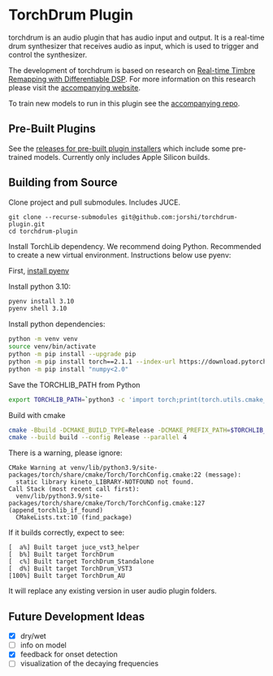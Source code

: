 # TorchDrum Plugin

torchdrum is an audio plugin that has audio input and output. It is a real-time drum synthesizer that receives audio as input, which is used to trigger and control the synthesizer.

The development of torchdrum is based on research on [Real-time Timbre Remapping with Differentiable DSP](https://arxiv.org/abs/2407.04547). For more information on this research please visit the [accompanying website](https://jordieshier.com/projects/nime2024/).

To train new models to run in this plugin see the [accompanying repo](https://github.com/jorshi/ddsp-timbre-remap).

## Pre-Built Plugins
See the [releases for pre-built plugin installers](https://github.com/jorshi/torchdrum-plugin/releases) which include some pre-trained models. Currently only includes Apple Silicon builds. 

## Building from Source

Clone project and pull submodules. Includes JUCE.
```
git clone --recurse-submodules git@github.com:jorshi/torchdrum-plugin.git
cd torchdrum-plugin
```

Install TorchLib dependency. We recommend doing Python. Recommended to
create a new virtual environment. Instructions below use pyenv:

First, [install pyenv](https://github.com/pyenv/pyenv?tab=readme-ov-file#installation)

Install python 3.10:
```bash
pyenv install 3.10
pyenv shell 3.10
```

Install python dependencies:
```bash
python -m venv venv
source venv/bin/activate
python -m pip install --upgrade pip
python -m pip install torch==2.1.1 --index-url https://download.pytorch.org/whl/cpu
python -m pip install "numpy<2.0"
```

Save the TORCHLIB_PATH from Python
```bash
export TORCHLIB_PATH=`python3 -c 'import torch;print(torch.utils.cmake_prefix_path)'`
```

Build with cmake
```bash
cmake -Bbuild -DCMAKE_BUILD_TYPE=Release -DCMAKE_PREFIX_PATH=$TORCHLIB_PATH
cmake --build build --config Release --parallel 4
```

There is a warning, please ignore:
```
CMake Warning at venv/lib/python3.9/site-packages/torch/share/cmake/Torch/TorchConfig.cmake:22 (message):
  static library kineto_LIBRARY-NOTFOUND not found.
Call Stack (most recent call first):
  venv/lib/python3.9/site-packages/torch/share/cmake/Torch/TorchConfig.cmake:127 (append_torchlib_if_found)
  CMakeLists.txt:10 (find_package)
```

If it builds correctly, expect to see:
```
[  a%] Built target juce_vst3_helper
[  b%] Built target TorchDrum
[  c%] Built target TorchDrum_Standalone
[  d%] Built target TorchDrum_VST3
[100%] Built target TorchDrum_AU
```

It will replace any existing version in user audio plugin folders.

## Future Development Ideas

- [x] dry/wet
- [ ] info on model
- [x] feedback for onset detection
- [ ] visualization of the decaying frequencies
